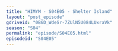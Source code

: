 ```yaml
---
title: "HIMYM - S04E05 - Shelter Island"
layout: "post_episode"
gdriveid: "0B6D_WdeSr-7ZUlN5U084LUxraVk"
season: "S04"
permalink: "episode/S04E05.html"
episodeid: "S04E05"
---
```

